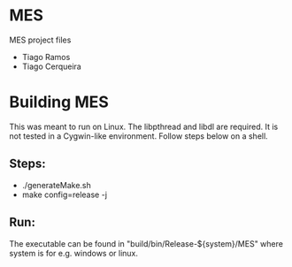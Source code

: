 # MES
MES project files
- Tiago Ramos
- Tiago Cerqueira

# Building MES
This was meant to run on Linux. The libpthread and libdl are required. It is not tested in a Cygwin-like environment.
Follow steps below on a shell.

## Steps:
- ./generateMake.sh
- make config=release -j

## Run:
The executable can be found in "build/bin/Release-${system}/MES" where system is for e.g. windows or linux.